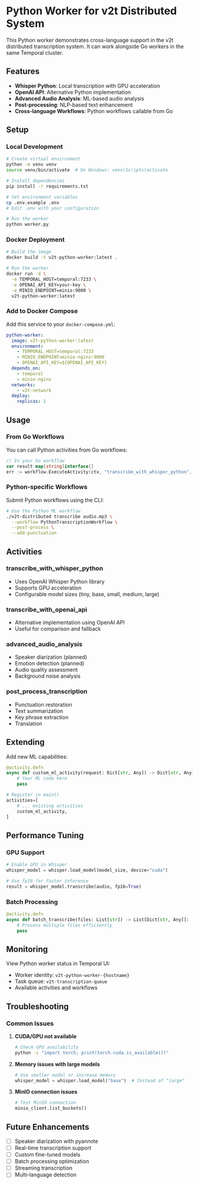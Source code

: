 # Python Worker for v2t Distributed System

This Python worker demonstrates cross-language support in the v2t distributed transcription system. It can work alongside Go workers in the same Temporal cluster.

## Features

- **Whisper Python**: Local transcription with GPU acceleration
- **OpenAI API**: Alternative Python implementation
- **Advanced Audio Analysis**: ML-based audio analysis
- **Post-processing**: NLP-based text enhancement
- **Cross-language Workflows**: Python workflows callable from Go

## Setup

### Local Development

```bash
# Create virtual environment
python -m venv venv
source venv/bin/activate  # On Windows: venv\Scripts\activate

# Install dependencies
pip install -r requirements.txt

# Set environment variables
cp .env.example .env
# Edit .env with your configuration

# Run the worker
python worker.py
```

### Docker Deployment

```bash
# Build the image
docker build -t v2t-python-worker:latest .

# Run the worker
docker run -d \
  -e TEMPORAL_HOST=temporal:7233 \
  -e OPENAI_API_KEY=your-key \
  -e MINIO_ENDPOINT=minio:9000 \
  v2t-python-worker:latest
```

### Add to Docker Compose

Add this service to your `docker-compose.yml`:

```yaml
python-worker:
  image: v2t-python-worker:latest
  environment:
    - TEMPORAL_HOST=temporal:7233
    - MINIO_ENDPOINT=minio-nginx:9000
    - OPENAI_API_KEY=${OPENAI_API_KEY}
  depends_on:
    - temporal
    - minio-nginx
  networks:
    - v2t-network
  deploy:
    replicas: 1
```

## Usage

### From Go Workflows

You can call Python activities from Go workflows:

```go
// In your Go workflow
var result map[string]interface{}
err := workflow.ExecuteActivity(ctx, "transcribe_with_whisper_python", request).Get(ctx, &result)
```

### Python-specific Workflows

Submit Python workflows using the CLI:

```bash
# Use the Python ML workflow
./v2t-distributed transcribe audio.mp3 \
  --workflow PythonTranscriptionWorkflow \
  --post-process \
  --add-punctuation
```

## Activities

### transcribe_with_whisper_python
- Uses OpenAI Whisper Python library
- Supports GPU acceleration
- Configurable model sizes (tiny, base, small, medium, large)

### transcribe_with_openai_api
- Alternative implementation using OpenAI API
- Useful for comparison and fallback

### advanced_audio_analysis
- Speaker diarization (planned)
- Emotion detection (planned)
- Audio quality assessment
- Background noise analysis

### post_process_transcription
- Punctuation restoration
- Text summarization
- Key phrase extraction
- Translation

## Extending

Add new ML capabilities:

```python
@activity.defn
async def custom_ml_activity(request: Dict[str, Any]) -> Dict[str, Any]:
    # Your ML code here
    pass

# Register in main()
activities=[
    # ... existing activities
    custom_ml_activity,
]
```

## Performance Tuning

### GPU Support

```python
# Enable GPU in Whisper
whisper_model = whisper.load_model(model_size, device="cuda")

# Use fp16 for faster inference
result = whisper_model.transcribe(audio, fp16=True)
```

### Batch Processing

```python
@activity.defn
async def batch_transcribe(files: List[str]) -> List[Dict[str, Any]]:
    # Process multiple files efficiently
    pass
```

## Monitoring

View Python worker status in Temporal UI:
- Worker identity: `v2t-python-worker-{hostname}`
- Task queue: `v2t-transcription-queue`
- Available activities and workflows

## Troubleshooting

### Common Issues

1. **CUDA/GPU not available**
   ```bash
   # Check GPU availability
   python -c "import torch; print(torch.cuda.is_available())"
   ```

2. **Memory issues with large models**
   ```python
   # Use smaller model or increase memory
   whisper_model = whisper.load_model("base")  # Instead of "large"
   ```

3. **MinIO connection issues**
   ```python
   # Test MinIO connection
   minio_client.list_buckets()
   ```

## Future Enhancements

- [ ] Speaker diarization with pyannote
- [ ] Real-time transcription support
- [ ] Custom fine-tuned models
- [ ] Batch processing optimization
- [ ] Streaming transcription
- [ ] Multi-language detection